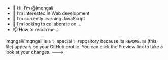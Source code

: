 - 👋 Hi, I’m @imqngali
- 👀 I’m interested in Web development
- 🌱 I’m currently learning JavaScript
- 💞️ I’m looking to collaborate on ...
- 📫 How to reach me ...

imqngali/imqngali is a ✨ special ✨ repository because its `README.md` (this file) appears on your GitHub profile.
You can click the Preview link to take a look at your changes.
--->
